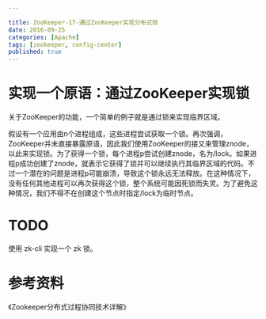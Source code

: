 ```yaml
---

title: ZooKeeper-17-通过ZooKeeper实现分布式锁
date: 2016-09-25
categories: [Apache]
tags: [zookeeper, config-center]
published: true
---
```


# 实现⼀个原语：通过ZooKeeper实现锁

关于ZooKeeper的功能，⼀个简单的例⼦就是通过锁来实现临界区域。

假设有⼀个应⽤由n个进程组成，这些进程尝试获取⼀个锁。再次强调，ZooKeeper并未直接暴露原语，因此我们使⽤ZooKeeper的接⼜来管理znode，以此来实现锁。为了获得⼀个锁，每个进程p尝试创建znode，名为/lock。如果进程p成功创建了znode，就表⽰它获得了锁并可以继续执⾏其临界区域的代码。不过⼀个潜在的问题是进程p可能崩溃，导致这个锁永远⽆法释放。在这种情况下，没有任何其他进程可以再次获得这个锁，整个系统可能因死锁⽽失灵。为了避免这种情况，我们不得不在创建这个节点时指定/lock为临时节点。

# TODO

使用 zk-cli 实现一个 zk 锁。

# 参考资料

《Zookeeper分布式过程协同技术详解》



